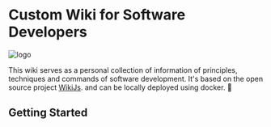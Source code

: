 # Custom Wiki for Software Developers

![logo](https://github.com/teaall/my-wiki/edit/main/logo.png?raw=true)

This wiki serves as a personal collection of information of principles, techniques and commands of software development.
It's based on the open source project [WikiJs](https://github.com/requarks/wiki). and can be locally deployed using docker. :rocket:

## Getting Started


